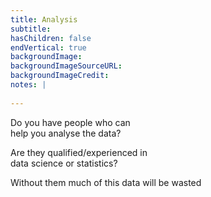 ```yaml
---
title: Analysis
subtitle:
hasChildren: false
endVertical: true
backgroundImage: 
backgroundImageSourceURL:
backgroundImageCredit: 
notes: |
   
---
```

Do you have people who can<br />help you analyse the data?

Are they qualified/experienced in<br />data science or statistics?

Without them much of this data will be wasted